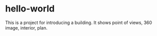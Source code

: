 # hello-world
This is a project for introducing a building.
It shows point of views, 360 image, interior, plan.
